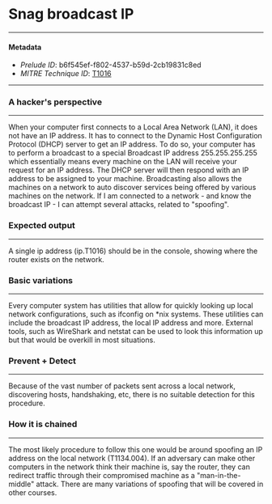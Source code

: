 
# Snag broadcast IP

---

#### Metadata

- *Prelude ID*: b6f545ef-f802-4537-b59d-2cb19831c8ed
- *MITRE Technique ID*: [T1016](https://attack.mitre.org/techniques/T1016/)

---

### A hacker's perspective

---

When your computer first connects to a Local Area Network (LAN), it does not have an IP address. It has to connect to the Dynamic Host Configuration Protocol (DHCP) server to get an IP address. To do so, your computer has to perform a broadcast to a special Broadcast IP address 255.255.255.255 which essentially means every machine on the LAN will receive your request for an IP address. The DHCP server will then respond with an IP address to be assigned to your machine. Broadcasting also allows the machines on a network to auto discover services being offered by various machines on the network. If I am connected to a network - and know the broadcast IP - I can attempt several attacks, related to "spoofing". 

### Expected output

---

A single ip address (ip.T1016) should be in the console, showing where the router exists on the network. 

### Basic variations

---

Every computer system has utilities that allow for quickly looking up local network configurations, such as ifconfig on *nix systems. These utilities can include the broadcast IP address, the local IP address and more. External tools, such as WireShark and netstat can be used to look this information up but that would be overkill in most situations. 

### Prevent + Detect

---

Because of the vast number of packets sent across a local network, discovering hosts, handshaking, etc, there is no suitable detection for this procedure. 

### How it is chained

---

The most likely procedure to follow this one would be around spoofing an IP address on the local network (T1134.004). If an adversary can make other computers in the network think their machine is, say the router, they can redirect traffic through their compromised machine as a "man-in-the-middle" attack. There are many variations of spoofing that will be covered in other courses. 

